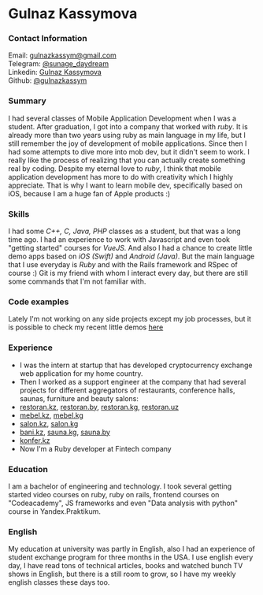 # Gulnaz Kassymova

### Contact Information

Email: [gulnazkassym@gmail.com](mailto:gulnazkassym@gmail.com)<br/>
Telegram: [@sunage_daydream](https://t.me/sunage_daydream)<br/>
Linkedin: [Gulnaz Kassymova](https://www.linkedin.com/in/gulnaz-kassymova-365883152)<br/>
Github: [@gulnazkassym](https://github.com/gulnazkassym)

### Summary

I had several classes of Mobile Application Development when I was a student. After graduation, I got into a company that worked with *ruby*. It is already more than two years using ruby as main language in my life, but I still remember the joy of development of mobile applications. Since then I had some attempts to dive more into mob dev, but it didn't seem to work. I really like the process of realizing that you can actually create something real by coding. Despite my eternal love to *ruby*, I think that mobile application development has more to do with creativity which I highly appreciate. That is why I want to learn mobile dev, specifically based on iOS, because I am a huge fan of Apple products :)

### Skills

I had some *C++, C, Java, PHP* classes as a student, but that was a long time ago. I had an experience to work with Javascript and even took "getting started" courses for *VueJS*. And also I had a chance to create little demo apps based on *iOS (Swift)* and *Android (Java)*. But the main language that I use everyday is *Ruby* and with the Rails framework and RSpec of course :) Git is my friend with whom I interact every day, but there are still some commands that I'm not familiar with.

### Code examples

Lately I'm not working on any side projects except my job processes, but it is possible to check my recent little demos [here](https://github.com/gulnazkassym)

### Experience

- I was the intern at startup that has developed cryptocurrency exchange web application for my home country.
- Then I worked as a support engineer at the company that had several projects for different aggregators of restaurants, conference halls, saunas, furniture and beauty salons:
 - [restoran.kz](https://restoran.kz/), [restoran.by](https://restoran.by/), [restoran.kg](https://restoran.kz/), [restoran.uz](https://restoran.kz/)
 - [mebel.kz](https://restoran.kz/), [mebel.kg](https://restoran.kg/)
 - [salon.kz](https://salon.kz/), [salon.kg](https://restoran.kg/)
 - [bani.kz](https://bani.kz/), [sauna.kg](https://sauna.kg/), [sauna.by](https://sauna.by/)
 - [konfer.kz](https://konfer.kz/)
- Now I'm a Ruby developer at Fintech company

### Education

I am a bachelor of engineering and technology. I took several getting started video courses on ruby, ruby on rails, frontend courses on "Codeacademy", JS frameworks and even "Data analysis with python" course in Yandex.Praktikum.

### English

My education at university was partly in English, also I had an experience of student exchange program for three months in the USA. I use english every day, I have read tons of technical articles, books and watched bunch TV shows in English, but there is a still room to grow, so I have my weekly english classes these days too.
